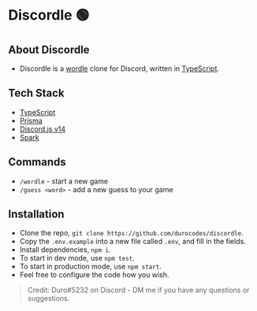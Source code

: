 # Discordle 🟢

## About Discordle

- Discordle is a [wordle](https://www.nytimes.com/games/wordle/index.html) clone for Discord, written in [TypeScript](https://www.typescriptlang.org/).

## Tech Stack

- [TypeScript](https://www.typescriptlang.org/)
- [Prisma](https://www.prisma.io/)
- [Discord.js v14](https://discord.js.org/)
- [Spark](https://github.com/durocodes/spark)

## Commands

- `/wordle` - start a new game
- `/guess <word>` - add a new guess to your game

## Installation

- Clone the repo, `git clone https://github.com/durocodes/discordle`.
- Copy the `.env.example` into a new file called `.env`, and fill in the fields.
- Install dependencies, `npm i`.
- To start in dev mode, use `npm test`.
- To start in production mode, use `npm start`.
- Feel free to configure the code how you wish.

> Credit: Duro#5232 on Discord - DM me if you have any questions or suggestions.

